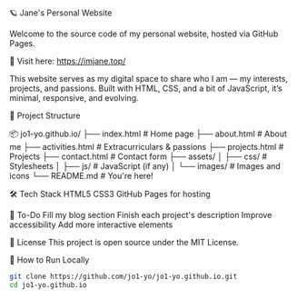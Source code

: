 🪐 Jane's Personal Website

Welcome to the source code of my personal website, hosted via GitHub Pages.

🔗 Visit here: https://imjane.top/ 

This website serves as my digital space to share who I am — my interests, projects, and passions. Built with HTML, CSS, and a bit of JavaScript, it’s minimal, responsive, and evolving.



📁 Project Structure

📦 jo1-yo.github.io/
├── index.html # Home page
├── about.html # About me
├── activities.html # Extracurriculars & passions
├── projects.html # Projects
├── contact.html # Contact form
├── assets/
│ ├── css/ # Stylesheets
│ ├── js/ # JavaScript (if any)
│ └── images/ # Images and icons
└── README.md # You're here!

🛠️ Tech Stack
HTML5
CSS3
GitHub Pages for hosting


📌 To-Do
 Fill my blog section
 Finish each project's description
 Improve accessibility
 Add more interactive elements

 📄 License
 This project is open source under the MIT License.

 🚀 How to Run Locally
```bash
git clone https://github.com/jo1-yo/jo1-yo.github.io.git
cd jo1-yo.github.io
